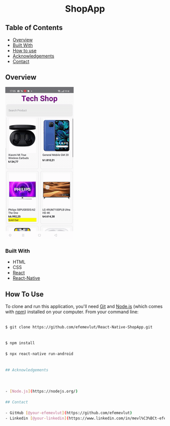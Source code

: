 

<h1 align="center">ShopApp</h1>




## Table of Contents

- [Overview](#overview)
- [Built With](#built-with)
- [How to use](#how-to-use)
- [Acknowledgements](#acknowledgements)
- [Contact](#contact)

<!-- OVERVIEW -->

## Overview

![screenshot](overview/1.gif)


### Built With



- HTML
- CSS
- [React](https://reactjs.org/)
- [React-Native](https://reactnative.dev/)


## How To Use



To clone and run this application, you'll need [Git](https://git-scm.com) and [Node.js](https://nodejs.org/en/download/) (which comes with [npm](http://npmjs.com)) installed on your computer. From your command line:

```bash

$ git clone https://github.com/efemevlut/React-Native-ShopApp.git


$ npm install

$ npx react-native run-android


## Acknowledgements



- [Node.js](https://nodejs.org/)

## Contact

- GitHub [@your-efemevlut](https://github.com/efemevlut)
- Linkedin [@your-linkedin](https://www.linkedin.com/in/mevl%C3%BCt-efe-5465221b8/)

